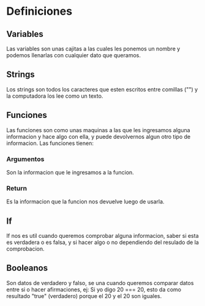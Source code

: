 # Definiciones

## Variables

Las variables son unas cajitas a las cuales les ponemos un nombre y podemos llenarlas con cualquier dato que queramos.

## Strings

Los strings son todos los caracteres que esten escritos entre comillas ("") y la computadora los lee como un texto.

## Funciones

Las funciones son como unas maquinas a las que les ingresamos alguna informacion y hace algo con ella, y puede devolvernos algun otro tipo de informacion.
Las funciones tienen:

### Argumentos

Son la informacion que le ingresamos a la funcion.

### Return

Es la informacion que la funcion nos devuelve luego de usarla.

## If

If nos es util cuando queremos comprobar alguna informacion, saber si esta es verdadera o es falsa, y si hacer algo o no dependiendo del resulado de la comprobacion.

## Booleanos

Son datos de verdadero y falso, se una cuando queremos comparar datos entre si o hacer afirmaciones, ej:
Si yo digo 20 === 20, esto da como resultado "true" (verdadero) porque el 20 y el 20 son iguales.
